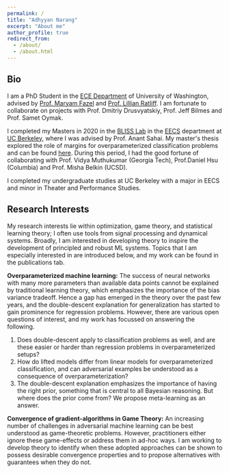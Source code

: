 ```yaml
---
permalink: /
title: "Adhyyan Narang"
excerpt: "About me"
author_profile: true
redirect_from:
  - /about/
  - /about.html
---
```


## Bio

I am  a PhD Student in the [ECE Department](https://www.ece.uw.edu/) of University of Washington, advised by [Prof. Maryam Fazel](https://faculty.washington.edu/mfazel/) and [Prof. Lillian Ratliff](http://faculty.washington.edu/ratliffl/about/). I am fortunate to collaborate on projects with Prof. Dmitriy Drusvyatskiy, Prof. Jeff Bilmes and Prof. Samet Oymak.

I completed my Masters in 2020 in the [BLISS Lab](http://bliss.eecs.berkeley.edu/) in the [EECS](https://eecs.berkeley.edu/) department at [UC Berkeley](https://www.berkeley.edu/), where I was advised by Prof. Anant Sahai. My master's thesis explored the role of margins for overparameterized classification problems and can be found [here](https://www2.eecs.berkeley.edu/Pubs/TechRpts/2020/EECS-2020-116.pdf). During this period, I had the good fortune of collaborating with Prof. Vidya Muthukumar (Georgia Tech), Prof.Daniel Hsu (Columbia) and Prof. Misha Belkin (UCSD).

I completed my undergraduate studies at UC Berkeley with a major in EECS and minor in Theater and Performance Studies.

## Research Interests

My research interests lie within optimization, game theory, and statistical learning theory; I often use tools from signal processing and dynamical systems. Broadly, I am interested in developing theory to inspire the development of principled and robust ML systems. Topics that I am especially interested in are introduced below, and my work can be found in the publications tab.

**Overparameterized machine learning:** The success of neural networks with many more parameters than available data points cannot be explained by traditional learning theory, which emphasizes the importance of the bias variance tradeoff. Hence a gap has emerged in the theory over the past few years, and the double-descent explanation for generalization has started to gain prominence for regression problems. However, there are various open questions of interest, and my work has focussed on answering the following.
1. Does double-descent apply to classification problems as well, and are these easier or harder than regression problems in overparameterized setups?
2. How do lifted models differ from linear models for overparameterized classification, and can adversarial examples be understood as a consequence of overparameterization?
3. The double-descent explanation emphasizes the importance of having the right prior, something that is central to all Bayesian reasoning. But where does the prior come from? We propose meta-learning as an answer.

**Convergence of gradient-algorithms in Game Theory:** An increasing number of challenges in adversarial machine learning can be best understood as game-theoretic problems. However, practitioners either ignore these game-effects or address them in ad-hoc ways. I am working to develop theory to identify when these adopted approaches can be shown to possess desirable convergence properties and to propose alternatives with guarantees when they do not.
